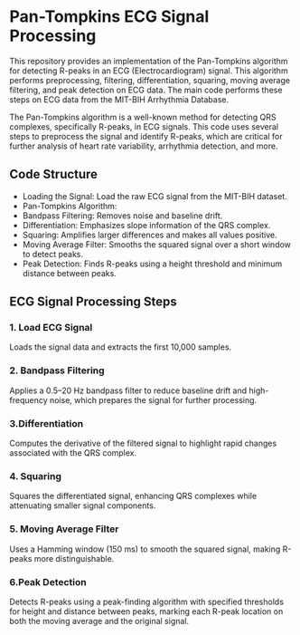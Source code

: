 # Pan-Tompkins ECG Signal Processing
This repository provides an implementation of the Pan-Tompkins algorithm for detecting R-peaks in an ECG (Electrocardiogram) signal. This algorithm performs preprocessing, filtering, differentiation, squaring, moving average filtering, and peak detection on ECG data. The main code performs these steps on ECG data from the MIT-BIH Arrhythmia Database.

The Pan-Tompkins algorithm is a well-known method for detecting QRS complexes, specifically R-peaks, in ECG signals. This code uses several steps to preprocess the signal and identify R-peaks, which are critical for further analysis of heart rate variability, arrhythmia detection, and more.

## Code Structure
- Loading the Signal: Load the raw ECG signal from the MIT-BIH dataset.
- Pan-Tompkins Algorithm:
- Bandpass Filtering: Removes noise and baseline drift.
- Differentiation: Emphasizes slope information of the QRS complex.
- Squaring: Amplifies larger differences and makes all values positive.
- Moving Average Filter: Smooths the squared signal over a short window to detect peaks.
- Peak Detection: Finds R-peaks using a height threshold and minimum distance between peaks.


## ECG Signal Processing Steps
### 1. Load ECG Signal
Loads the signal data and extracts the first 10,000 samples.

### 2. Bandpass Filtering
Applies a 0.5–20 Hz bandpass filter to reduce baseline drift and high-frequency noise, which prepares the signal for further processing.

### 3.Differentiation
Computes the derivative of the filtered signal to highlight rapid changes associated with the QRS complex.

### 4. Squaring
Squares the differentiated signal, enhancing QRS complexes while attenuating smaller signal components.

### 5. Moving Average Filter
Uses a Hamming window (150 ms) to smooth the squared signal, making R-peaks more distinguishable.

### 6.Peak Detection
Detects R-peaks using a peak-finding algorithm with specified thresholds for height and distance between peaks, marking each R-peak location on both the moving average and the original signal.

